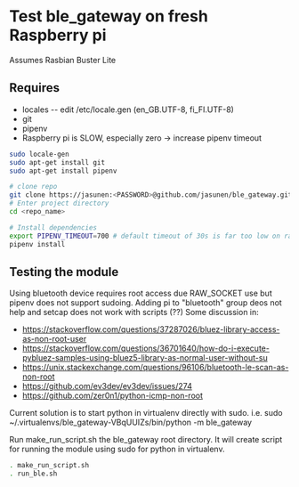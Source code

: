 # Test ble_gateway on fresh Raspberry pi

Assumes Rasbian Buster Lite

## Requires
- locales
-- edit /etc/locale.gen (en_GB.UTF-8, fi_FI.UTF-8)
- git
- pipenv
- Raspberry pi is SLOW, especially zero -> increase pipenv timeout

```sh
sudo locale-gen
sudo apt-get install git
sudo apt-get install pipenv

# clone repo
git clone https://jasunen:<PASSWORD>@github.com/jasunen/ble_gateway.git
# Enter project directory
cd <repo_name>

# Install dependencies
export PIPENV_TIMEOUT=700 # default timeout of 30s is far too low on raspi
pipenv install
```

## Testing the module
Using bluetooth device requires root access due RAW_SOCKET use but pipenv does not support sudoing.
Adding pi to "bluetooth" group deos not help and setcap does not work with scripts (??)
Some discussion in:
- https://stackoverflow.com/questions/37287026/bluez-library-access-as-non-root-user
- https://stackoverflow.com/questions/36701640/how-do-i-execute-pybluez-samples-using-bluez5-library-as-normal-user-without-su
- https://unix.stackexchange.com/questions/96106/bluetooth-le-scan-as-non-root
- https://github.com/ev3dev/ev3dev/issues/274
- https://github.com/zer0n1/python-icmp-non-root

Current solution is to start python in virtualenv directly with sudo.
i.e. sudo ~/.virtualenvs/ble_gateway-VBqUUIZs/bin/python -m ble_gateway

Run make_run_script.sh the ble_gateway root directory. It will create script for running the module using sudo for python in virtualenv.

```sh
. make_run_script.sh
. run_ble.sh
```
